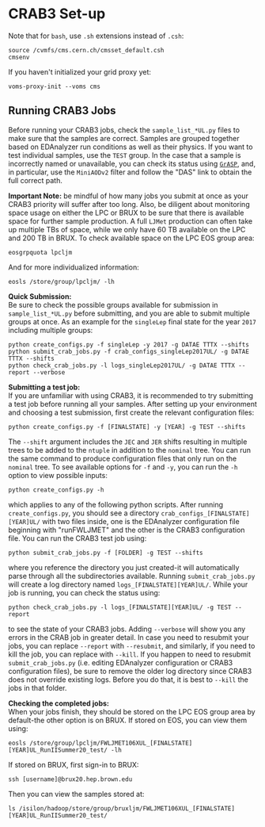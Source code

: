 # CRAB3 Set-up
Note that for `bash`, use `.sh` extensions instead of `.csh`:

	source /cvmfs/cms.cern.ch/cmsset_default.csh
	cmsenv
	
If you haven't initialized your grid proxy yet:

	voms-proxy-init --voms cms

## Running CRAB3 Jobs
Before running your CRAB3 jobs, check the `sample_list_*UL.py` files to make sure that the samples are correct. Samples are grouped together based on EDAnalyzer run conditions as well as their physics. If you want to test individual samples, use the `TEST` group. In the case that a sample is incorrectly named or unavailable, you can check its status using [`GrASP`](https://cms-pdmv.cern.ch/grasp/), and, in particular, use the `MiniAODv2` filter and follow the "DAS" link to obtain the full correct path. 

__Important Note:__ be mindful of how many jobs you submit at once as your CRAB3 priority will suffer after too long. Also, be diligent about monitoring space usage on either the LPC or BRUX to be sure that there is available space for further sample production. A full `LJMet` production can often take up multiple TBs of space, while we only have 60 TB available on the LPC and 200 TB in BRUX. To check available space on the LPC EOS group area:

	eosgrpquota lpcljm
	
And for more individualized information:

	eosls /store/group/lpcljm/ -lh

__Quick Submission:__  
Be sure to check the possible groups available for submission in `sample_list_*UL.py` before submitting, and you are able to submit multiple groups at once. As an example for the `singleLep` final state for the year `2017` including multiple groups:

	python create_configs.py -f singleLep -y 2017 -g DATAE TTTX --shifts 
	python submit_crab_jobs.py -f crab_configs_singleLep2017UL/ -g DATAE TTTX --shifts
	python check_crab_jobs.py -l logs_singleLep2017UL/ -g DATAE TTTX --report --verbose
	
__Submitting a test job:__  
If you are unfamiliar with using CRAB3, it is recommended to try submitting a test job before running all your samples. After setting up your environment and choosing a test submission, first create the relevant configuration files:

	python create_configs.py -f [FINALSTATE] -y [YEAR] -g TEST --shifts 
	
The `--shift` argument includes the `JEC` and `JER` shifts resulting in multiple trees to be added to the `ntuple` in addition to the `nominal` tree. You can run the same command to produce configuration files that only run on the `nominal` tree. To see available options for `-f` and `-y`, you can run the `-h` option to view possible inputs:

	python create_configs.py -h
	
which applies to any of the following python scripts. After running `create_configs.py`, you should see a directory `crab_configs_[FINALSTATE][YEAR]UL/` with two files inside, one is the EDAnalyzer configuration file beginning with "runFWLJMET" and the other is the CRAB3 configuration file. You can run the CRAB3 test job using:

	python submit_crab_jobs.py -f [FOLDER] -g TEST --shifts
	
where you reference the directory you just created-it will automatically parse through all the subdirectories available. Running `submit_crab_jobs.py` will create a log directory named `logs_[FINALSTATE][YEAR]UL/`. While your job is running, you can check the status using:

	python check_crab_jobs.py -l logs_[FINALSTATE][YEAR]UL/ -g TEST --report
	
to see the state of your CRAB3 jobs. Adding `--verbose` will show you any errors in the CRAB job in greater detail. In case you need to resubmit your jobs, you can replace `--report` with `--resubmit`, and similarly, if you need to kill the job, you can replace with `--kill`. If you happen to need to resubmit `submit_crab_jobs.py` (i.e. editing EDAnalyzer configuration or CRAB3 configuration files), be sure to remove the older log directory since CRAB3 does not override existing logs. Before you do that, it is best to `--kill` the jobs in that folder.

__Checking the completed jobs:__  
When your jobs finish, they should be stored on the LPC EOS group area by default-the other option is on BRUX. If stored on EOS, you can view them using:

	eosls /store/group/lpcljm/FWLJMET106XUL_[FINALSTATE][YEAR]UL_RunIISummer20_test/ -lh

If stored on BRUX, first sign-in to BRUX:

	ssh [username]@brux20.hep.brown.edu
	
Then you can view the samples stored at:

	ls /isilon/hadoop/store/group/bruxljm/FWLJMET106XUL_[FINALSTATE][YEAR]UL_RunIISummer20_test/ 
